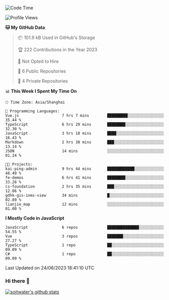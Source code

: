 <!--START_SECTION:waka-->
![Code Time](http://img.shields.io/badge/Code%20Time-2%2C159%20hrs%208%20mins-blue)

![Profile Views](http://img.shields.io/badge/Profile%20Views-0-blue)

**🐱 My GitHub Data** 

> 📦 101.9 kB Used in GitHub's Storage 
 > 
> 🏆 222 Contributions in the Year 2023
 > 
> 🚫 Not Opted to Hire
 > 
> 📜 6 Public Repositories 
 > 
> 🔑 4 Private Repositories 
 > 
📊 **This Week I Spent My Time On** 

```text
🕑︎ Time Zone: Asia/Shanghai

💬 Programming Languages: 
Vue.js                   7 hrs 7 mins        █████████░░░░░░░░░░░░░░░░   35.44 % 
TypeScript               6 hrs 29 mins       ████████░░░░░░░░░░░░░░░░░   32.30 % 
JavaScript               3 hrs 18 mins       ████░░░░░░░░░░░░░░░░░░░░░   16.43 % 
Markdown                 2 hrs 38 mins       ███░░░░░░░░░░░░░░░░░░░░░░   13.14 % 
JSON                     14 mins             ░░░░░░░░░░░░░░░░░░░░░░░░░   01.24 % 

🐱‍💻 Projects: 
kai-ping-admin           9 hrs 44 mins       ████████████░░░░░░░░░░░░░   48.49 % 
fe-demos                 6 hrs 41 mins       ████████░░░░░░░░░░░░░░░░░   33.28 % 
cs-foundation            2 hrs 35 mins       ███░░░░░░░░░░░░░░░░░░░░░░   12.86 % 
gdhk-gis-inms-view       34 mins             █░░░░░░░░░░░░░░░░░░░░░░░░   02.89 % 
lianjie_map              12 mins             ░░░░░░░░░░░░░░░░░░░░░░░░░   01.00 % 
```

**I Mostly Code in JavaScript** 

```text
JavaScript               6 repos             ██████████████░░░░░░░░░░░   54.55 % 
Vue                      3 repos             ███████░░░░░░░░░░░░░░░░░░   27.27 % 
TypeScript               1 repo              ██░░░░░░░░░░░░░░░░░░░░░░░   09.09 % 
C#                       1 repo              ██░░░░░░░░░░░░░░░░░░░░░░░   09.09 % 
```




 Last Updated on 24/06/2023 18:41:10 UTC
<!--END_SECTION:waka-->

### Hi there 👋
[![soitwater's github stats](https://github-readme-stats.vercel.app/api?username=soitwater)](https://github.com/soitwater/github-readme-stats)
